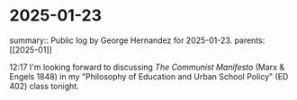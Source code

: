 #  2025-01-23

summary:: Public log by George Hernandez for 2025-01-23.
parents: [[2025-01]]

12:17 I'm looking forward to discussing *The Communist Manifesto* (Marx & Engels 1848) in my "Philosophy of Education and Urban School Policy" (ED 402) class tonight.


